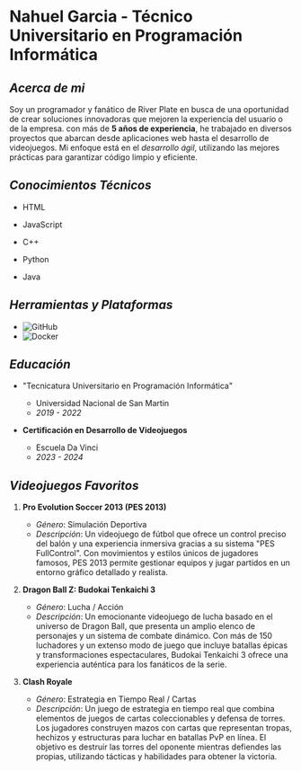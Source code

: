 # **Nahuel Garcia - Técnico Universitario en Programación Informática**


## _**Acerca de mi**_

Soy un programador y fanático de River Plate en busca de una oportunidad de crear soluciones innovadoras que mejoren la experiencia del usuario o de la empresa. con más de **5 años de experiencia**, he trabajado en diversos proyectos que abarcan desde aplicaciones web hasta el desarrollo de videojuegos. Mi enfoque está en el _desarrollo ágil_, utilizando las mejores prácticas para garantizar código limpio y eficiente.


## _**Conocimientos Técnicos**_

- HTML

- JavaScript

- C++

- Python

- Java


## _**Herramientas y Plataformas**_
 
- ![GitHub](https://img.shields.io/badge/GitHub-100000?style=for-the-badge&logo=github&logoColor=white)
- ![Docker](https://img.shields.io/badge/Docker-2CA5E0?style=for-the-badge&logo=docker&logoColor=white)


## _**Educación**_

- "Tecnicatura Universitario en Programación Informática"
  - Universidad Nacional de San Martin
  - _2019 - 2022_

- **Certificación en Desarrollo de Videojuegos**
  - Escuela Da Vinci
  - _2023 - 2024_



## _**Videojuegos Favoritos**_

1. **Pro Evolution Soccer 2013 (PES 2013)**
   - _Género_: Simulación Deportiva
   - _Descripción_: Un videojuego de fútbol que ofrece un control preciso del balón y una experiencia inmersiva gracias a su sistema "PES FullControl". Con movimientos      y estilos únicos de jugadores famosos, PES 2013 permite gestionar equipos y jugar partidos en un entorno gráfico detallado y realista.


2. **Dragon Ball Z: Budokai Tenkaichi 3**
   - _Género_: Lucha / Acción
   - _Descripción_: Un emocionante videojuego de lucha basado en el universo de Dragon Ball, que presenta un amplio elenco de personajes y un sistema de combate dinámico. Con más de 150 luchadores y un extenso modo de juego que incluye batallas épicas y transformaciones espectaculares, Budokai Tenkaichi 3 ofrece una experiencia auténtica para los fanáticos de la serie.

3. **Clash Royale**
   - _Género_: Estrategia en Tiempo Real / Cartas
   - _Descripción_: Un juego de estrategia en tiempo real que combina elementos de juegos de cartas coleccionables y defensa de torres. Los jugadores construyen mazos con cartas que representan tropas, hechizos y estructuras para luchar en batallas PvP en línea. El objetivo es destruir las torres del oponente mientras defiendes las propias, utilizando tácticas y habilidades para obtener la victoria.




 

